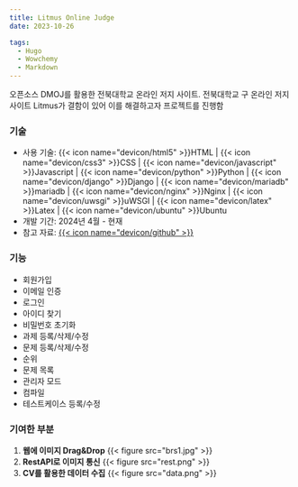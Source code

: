 ```yaml
---
title: Litmus Online Judge
date: 2023-10-26

tags:
  - Hugo
  - Wowchemy
  - Markdown
---
```


오픈소스 DMOJ를 활용한 전북대학교 온라인 저지 사이트.
전북대학교 구 온라인 저지 사이트 Litmus가 결함이 있어 이를 해결하고자 프로젝트를 진행함

### 기술

- 사용 기술: {{< icon name="devicon/html5" >}}HTML | {{< icon name="devicon/css3" >}}CSS | {{< icon name="devicon/javascript" >}}Javascript | {{< icon name="devicon/python" >}}Python | {{< icon name="devicon/django" >}}Django | {{< icon name="devicon/mariadb" >}}mariadb | {{< icon name="devicon/nginx" >}}Nginx | {{< icon name="devicon/uwsgi" >}}uWSGI | {{< icon name="devicon/latex" >}}Latex | {{< icon name="devicon/ubuntu" >}}Ubuntu
- 개발 기간: 2024년 4월 - 현재
- 참고 자료: [{{< icon name="devicon/github" >}}](https://github.com/DMOJ/online-judge?tab=readme-ov-file)

### 기능

- 회원가입
- 이메일 인증
- 로그인
- 아이디 찾기
- 비밀번호 초기화
- 과제 등록/삭제/수정
- 문제 등록/삭제/수정
- 순위
- 문제 목록
- 관리자 모드
- 컴파일
- 테스트케이스 등록/수정

### 기여한 부분

1. **웹에 이미지 Drag&Drop**
   {{< figure src="brs1.jpg" >}}
2. **RestAPI로 이미지 통신**
   {{< figure src="rest.png" >}}
3. **CV를 활용한 데이터 수집**
   {{< figure src="data.png" >}}
